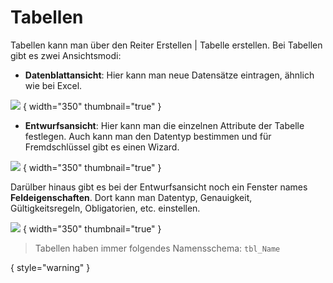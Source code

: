 # Tabellen

Tabellen kann man über den Reiter <ui-path>Erstellen | Tabelle</ui-path> erstellen. Bei Tabellen gibt es zwei Ansichtsmodi:

- **Datenblattansicht**: Hier kann man neue Datensätze eintragen, ähnlich wie bei Excel.

![](datenblattansicht.png) { width="350" thumbnail="true" }

- **Entwurfsansicht**: Hier kann man die einzelnen Attribute der Tabelle festlegen. Auch kann man den Datentyp bestimmen und für Fremdschlüssel
  gibt es einen Wizard.

![](entwurfsansicht.png) { width="350" thumbnail="true" }

Darülber hinaus gibt es bei der Entwurfsansicht noch ein Fenster names **Feldeigenschaften**. Dort kann man Datentyp, Genauigkeit,
Gültigkeitsregeln, Obligatorien, etc. einstellen.

![](feldeigenschaften.png) { width="350" thumbnail="true" }

> Tabellen haben immer folgendes Namensschema: `tbl_Name`

{ style="warning" }